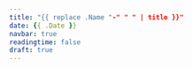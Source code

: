 ```yaml
---
title: "{{ replace .Name "-" " " | title }}"
date: {{ .Date }}
navbar: true
readingtime: false
draft: true
---
```

